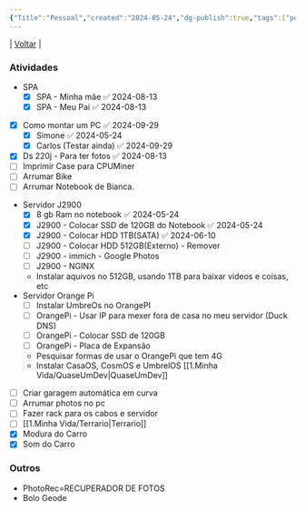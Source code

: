 ```yaml
---
{"Title":"Pessoal","created":"2024-05-24","dg-publish":true,"tags":["pessoal/estudos","atividades"],"permalink":"/1-minha-vida/pessoal/","dgPassFrontmatter":true}
---
```


| [Voltar](index) |
### Atividades
- SPA
	- [x] SPA - Minha mãe ✅ 2024-08-13
	- [x] SPA - Meu Pai ✅ 2024-08-13
- [x] Como montar um PC ✅ 2024-09-29
	- [x] Simone ✅ 2024-05-24
	- [x] Carlos (Testar ainda) ✅ 2024-09-29
- [x] Ds 220j - Para ter fotos ✅ 2024-08-13
- [ ] Imprimir Case para CPUMiner
- [ ] Arrumar Bike
- [ ] Arrumar Notebook de Bianca.
- Servidor J2900
	- [x] 8 gb Ram no notebook ✅ 2024-05-24
	- [x] J2900 - Colocar SSD de 120GB do Notebook ✅ 2024-05-24
	- [x] J2900 - Colocar HDD 1TB(SATA) ✅ 2024-06-10
	- [ ] J2900 - Colocar HDD 512GB(Externo) - Remover
	- [ ] J2900 - immich - Google Photos
	- [ ] J2900 - NGINX
	- Instalar aquivos no 512GB, usando 1TB para baixar videos e coisas, etc
- Servidor Orange Pi
    - [ ] Instalar UmbreOs no OrangePI
	- [ ] OrangePi - Usar IP para mexer fora de casa no meu servidor (Duck DNS)
	- [ ] OrangePi - Colocar SSD de 120GB
	- [ ] OrangePi - Placa de Expansão
	- Pesquisar formas de usar o OrangePi que tem 4G
	- Instalar CasaOS, CosmOS e UmbrelOS [[1.Minha Vida/QuaseUmDev\|QuaseUmDev]]
- [ ] Criar garagem automática em curva
- [ ] Arrumar photos no pc
- [ ] Fazer rack para os cabos e servidor
- [ ] [[1.Minha Vida/Terrario\|Terrario]]
- [x] Modura do Carro
- [x] Som do Carro
### Outros
- PhotoRec=RECUPERADOR DE FOTOS 
- Bolo Geode
